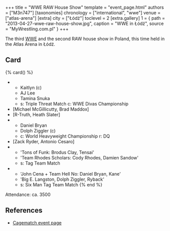 +++
title = "WWE RAW House Show"
template = "event_page.html"
authors = ["M3n747"]
[taxonomies]
chronology = ["international", "wwe"]
venue = ["atlas-arena"]
[extra]
city = ["Łódź"]
toclevel = 2
[extra.gallery]
1 = { path = "2013-04-27-wwe-raw-house-show.jpg", caption = "WWE in Łódź", source = "MyWrestling.com.pl" }
+++

The third [WWE](@/o/wwe.md) and the second RAW house show in Poland, this time held in the Atlas Arena in Łódź.

## Card

{% card() %}
- - Kaitlyn (c)
  - AJ Lee
  - Tamina Snuka
  - s: Triple Threat Match
    c: WWE Divas Championship
- [Michael McGillicutty, Brad Maddox]
- [R-Truth, Heath Slater]
- - Daniel Bryan
  - Dolph Ziggler (c)
  - c: World Heavyweight Championship
    r: DQ
- [Zack Ryder, Antonio Cesaro]
- - 'Tons of Funk: Brodus Clay, Tensai'
  - 'Team Rhodes Scholars: Cody Rhodes, Damien Sandow'
  - s: Tag Team Match
- - 'John Cena + Team Hell No: Daniel Bryan, Kane'
  - 'Big E. Langston, Dolph Ziggler, Ryback'
  - s: Six Man Tag Team Match
{% end %}

Attendance: ca. 3500

## References

* [Cagematch event page](https://www.cagematch.net/?id=1&nr=94311)
